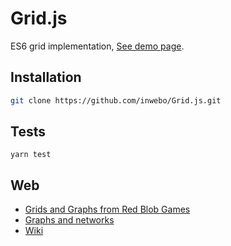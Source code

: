 # Grid.js

ES6 grid implementation, [See demo page](https://inwebo.github.io/Grid.js/).

## Installation
```bash
git clone https://github.com/inwebo/Grid.js.git
```

## Tests
```shell script
yarn test
``` 

## Web
* [Grids and Graphs from Red Blob Games](https://www.redblobgames.com/pathfinding/grids/graphs.html)
* [Graphs and networks](https://plus.maths.org/content/graphs-and-networks)
* [Wiki](https://en.wikipedia.org/wiki/Graph_(abstract_data_type))